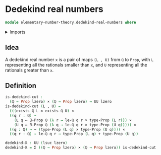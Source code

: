 # Dedekind real numbers

```agda
module elementary-number-theory.dedekind-real-numbers where
```

<details><summary>Imports</summary>

```agda
open import elementary-number-theory.inequality-rational-numbers
open import elementary-number-theory.rational-numbers

open import foundation.dependent-pair-types
open import foundation.logical-equivalences
open import foundation.coproduct-types
open import foundation.cartesian-product-types
open import foundation.existential-quantification
open import foundation.identity-types
open import foundation.negation
open import foundation.propositions
open import foundation.universe-levels
```

</details>

## Idea

A dedekind real number `x` is a pair of maps `(L , U)` from `ℚ` to `Prop`,
with `L` representing all the rationals smaller than `x`, and
`U` representing all the rationals greater than `x`.

## Definition

```agda
is-dedekind-cut :
  (ℚ → Prop lzero) × (ℚ → Prop lzero) → UU lzero
is-dedekind-cut (L , U) =
  (((exists ℚ L × exists ℚ U) ×
  ((q r : ℚ) →
    (L q ⇔ ∃-Prop ℚ (λ r → le-ℚ q r × type-Prop (L r))) ×
    (U q ⇔ ∃-Prop ℚ (λ q → le-ℚ q r × type-Prop (U q))))) ×
  ((q : ℚ) → ¬ (type-Prop (L q) × type-Prop (U q)))) ×
  ((q r : ℚ) → le-ℚ q r → type-Prop (L q) + type-Prop (U q))

dedekind-ℝ : UU (lsuc lzero)
dedekind-ℝ = Σ ((ℚ → Prop lzero) × (ℚ → Prop lzero)) is-dedekind-cut
```
